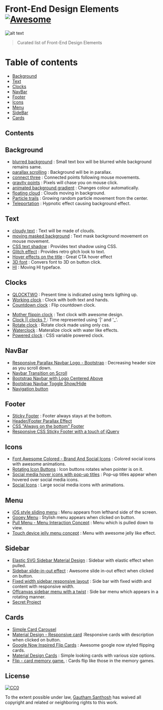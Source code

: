# Front-End Design Elements[![Awesome](https://cdn.rawgit.com/sindresorhus/awesome/d7305f38d29fed78fa85652e3a63e154dd8e8829/media/badge.svg)](https://github.com/sindresorhus/awesome)

![alt text](http://i.imgsafe.org/c317ca30b0.png)

>Curated list of Front-End Design Elements


# Table of contents

- [Background](#background)
- [Text](#text)
- [Clocks](#clocks)
- [NavBar](#navbar)
- [Footer](#footer)
- [Icons](#icons)
- [Menu](#menu)
- [SideBar](#sidebar)
- [Cards](#cards)

Contents
--------

## Background

* [blurred background](http://codepen.io/ariona/pen/geFIK) : Small text box will be blurred while background remains same.
* [parallax  scrolling](http://codepen.io/skeurentjes/pen/wvpus) : Background will be in parallax.
* [connect three](http://codepen.io/MarcoGuglielmelli/pen/lLCxy) : Connected points following mouse movements.
* [gravity points](http://codepen.io/akm2/pen/rHIsa) : Pixels will chase you on mouse click.
* [animated background gradient](http://codepen.io/quasimondo/pen/lDdrF) : Changes colour automatically.
* [floating cloud](http://codepen.io/shshaw/pen/DxJka) : Clouds moving in background.
* [Particle trails](http://codepen.io/Jeremboo/pen/ENVaMY) : Growing random particle movement from the center.
* [Teleportation](https://codepen.io/anon/pen/Lbyyqd) : Hypnotic effect causing background effect.

## Text

* [cloudy text](http://codepen.io/rachsmith/pen/LEyLON) : Text will be made of clouds.
* [moving masked background](http://codepen.io/dghez/pen/ItxKE) : Text mask background movement on mouse movement.
* [CSS text shadow](http://codepen.io/tommymcdonald/pen/Iunzp) : Provides text shadow using CSS.
* [Glitch effect](http://codepen.io/anatravas/pen/mOyNWR) : Provides retro gitch look to text.
* [Hover effects on the title](http://codepen.io/Podgro/pen/XNJdJK) : Great CTA hover effect
* [3D font](http://codepen.io/jappe/pen/MbaXON) : Convers font to 3D on button click.
* [HI](http://codepen.io/katiasmet/pen/XNmZab) : Moving HI typeface.

## Clocks

- [QLOCKTWO](http://codepen.io/FWeinb/pen/oyACz) : Present time is indicated using texts ligthing up.
- [Working clock](http://codepen.io/iliadraznin/pen/JcqbE) : Clock with both text and hands.
- [Countdown clock](http://codepen.io/ademilter/pen/czIGo) : Flip countdown clock.
* [Mother flippin clock](http://codepen.io/rikschennink/pen/lyuaf) : Text clock with awesome design.
* [Clock || clocks ? ](http://codepen.io/ImagineAlex/pen/NAEvNd) : Time represented using '|' and '_'.
* [Rotate clock](http://codepen.io/DawidKrajewski/pen/dPpMXN) : Rotate clock made using only css.
* [Waterclock](http://codepen.io/akhil_001/pen/RGmqZB) : Materalize clock with water like effects.
* [Powered clock](http://codepen.io/eehayman/pen/jVPKpN) : CSS variable powered clock.

## NavBar

- [Responsive Parallax Navbar Logo - Bootstrap](http://codepen.io/Designmite/pen/GwdBm) : Decreasing header size as you scroll down.
- [Navbar Transition on Scroll](http://codepen.io/simonswiss/pen/zrQNmK)
- [Bootstrap Navbar with Logo Centered Above](http://codepen.io/davidcochran/pen/Dihnl)
- [Bootstrap Navbar Toggle Show/Hide](http://codepen.io/norcal82/pen/ahegw)
- [Navigation button](http://codepen.io/electerious/pen/ZBQeOv)

## Footer

- [Sticky Footer](http://codepen.io/chriscoyier/pen/uwJjr) : Footer always stays at the bottom.
- [Header/Footer Parallax Effect](http://codepen.io/hudsonmarinho/pen/FHGeK)
- [CSS "Always on the bottom" Footer](http://codepen.io/cbracco/pen/zekgx)
- [Responsive CSS Sticky Footer with a touch of jQuery](http://codepen.io/imohkay/pen/htpzf)

## Icons

- [Font Awesome Colored - Brand And Social Icons](http://codepen.io/ameyraut/pen/yfzog) : Colored social icons with awesome animations.
- [Rotating Icon Buttons](http://codepen.io/colewaldrip/pen/bdZVGd) : Icon buttons rotates when pointer is on it.
- [Social media hover icons with pop-up titles](http://codepen.io/kieranfivestars/pen/gbOWbM) : Pop-up titles appear when hovered over social media icons.
- [Social Icons](http://codepen.io/miroot/pen/vdtse) : Large social media icons with animations.

## Menu

- [iOS style sliding menu](http://codepen.io/jasonhowmans/pen/dykhL) : Menu appears from lefthand side of the screen. 
- [Gooey Menu](http://codepen.io/lbebber/pen/LELBEo) : Stylish menu appears when clicked on button.
- [Pull Menu - Menu Interaction Concept](http://codepen.io/fbrz/pen/bNdMwZ) : Menu which is pulled down to view.
- [Touch device jelly menu concept](http://codepen.io/sol0mka/pen/Jsyxq) : Menu with awesome jelly like effect.

## Sidebar

- [Elastic SVG Sidebar Material Design](http://codepen.io/suez/pen/emjwvP) : Sidebar with elastic effect when pulled.
- [Sidebar slide-in-out effect](http://codepen.io/marijoha/pen/PNjZyW) : Awesome slide in-out effect when clicked on button.
- [Fixed width sidebar responsive layout](http://codepen.io/kanishkkunal/pen/MYKmbe) : Side bar with fixed width and content with responsive width.
- [Offcanvas sidebar menu with a twist](http://codepen.io/devilishalchemist/pen/LERvpM) : Side bar menu which appears in a rotating manner.
- [Secret Project](http://codepen.io/khadkamhn/pen/BNwxEa) 

## Cards

- [Simple Card Carousel](http://codepen.io/andytran/pen/EPQZYW) 
- [Material Design - Responsive card](http://codepen.io/marlenesco/pen/NqOozj) :Responsive cards with description when clicked on button. 
- [Google Now Inspired Flip Cards](http://codepen.io/ettrics/pen/zxMPWj) : Awesome google now styled flipping cards.
- [Material Design Cards](http://codepen.io/MattiaAstorino/pen/VYWxXy) : Simple looking cards with various size options.
- [Flip - card memory game.](http://codepen.io/zerospree/pen/bNWbvW) : Cards flip like those in the memory games. 

## License

[![CC0](http://i.creativecommons.org/p/zero/1.0/88x31.png)](http://creativecommons.org/publicdomain/zero/1.0/)

To the extent possible under law, [Gautham Santhosh](http://www.gauthamzz.github.io) has waived all copyright and related or neighboring rights to this work.

